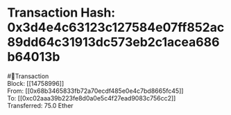 
Transaction Hash: 0x3d4e4c63123c127584e07ff852ac89dd64c31913dc573eb2c1acea686b64013b
====================================================================================
  
#💸Transaction  
Block: [[14758996]]  
From: [[0x68b3465833fb72a70ecdf485e0e4c7bd8665fc45]]  
To: [[0xc02aaa39b223fe8d0a0e5c4f27ead9083c756cc2]]  
Transferred: 75.0 Ether